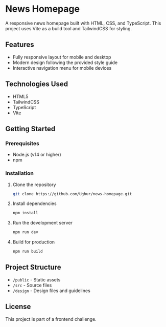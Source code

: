 # News Homepage

A responsive news homepage built with HTML, CSS, and TypeScript. This project uses Vite as a build tool and TailwindCSS for styling.

## Features

- Fully responsive layout for mobile and desktop
- Modern design following the provided style guide
- Interactive navigation menu for mobile devices

## Technologies Used

- HTML5
- TailwindCSS
- TypeScript
- Vite

## Getting Started

### Prerequisites

- Node.js (v14 or higher)
- npm

### Installation

1. Clone the repository

   ```bash
   git clone https://github.com/Ughur/news-homepage.git
   ```

2. Install dependencies

   ```bash
   npm install
   ```

3. Run the development server

   ```bash
   npm run dev
   ```

4. Build for production
   ```bash
   npm run build
   ```

## Project Structure

- `/public` - Static assets
- `/src` - Source files
- `/design` - Design files and guidelines

## License

This project is part of a frontend challenge.

